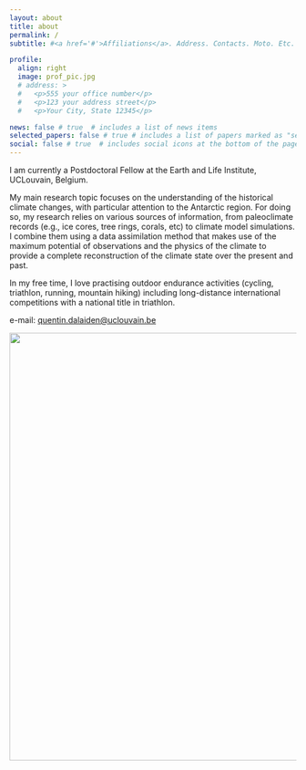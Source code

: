 ```yaml
---
layout: about
title: about
permalink: /
subtitle: #<a href='#'>Affiliations</a>. Address. Contacts. Moto. Etc.

profile:
  align: right
  image: prof_pic.jpg
  # address: >
  #   <p>555 your office number</p>
  #   <p>123 your address street</p>
  #   <p>Your City, State 12345</p>

news: false # true  # includes a list of news items
selected_papers: false # true # includes a list of papers marked as "selected={true}"
social: false # true  # includes social icons at the bottom of the page
---
```


I am currently a Postdoctoral Fellow at the Earth and Life Institute, UCLouvain, Belgium.

My main research topic focuses on the understanding of the historical climate changes, with particular attention to the Antarctic region. For doing so, my research relies on various sources of information, from paleoclimate records (e.g., ice cores, tree rings, corals, etc) to climate model simulations. I combine them using a data assimilation method that makes use of the maximum potential of observations and the physics of the climate to provide a complete reconstruction of the climate state over the present and past.

<!---

Actually, I am particularly interested in understanding the drivers of the past changes in the mass balance of the West Antarctic Ice Sheet, which represents one of the main threats to the future global sea-level rise.

Previously, I worked on Arctic sea-ice changes through driftwood supply records along the Arctic coasts and obtained a PhD in Climatology by working on the Antarctic hydroclimate over the past centuries at UCLouvain.

-->

In my free time, I love practising outdoor endurance activities (cycling, triathlon, running, mountain hiking) including long-distance international competitions with a national title in triathlon.

e-mail: [quentin.dalaiden@uclouvain.be](mailto:quentin.dalaiden@uclouvain.be)

<div>
<img src="assets/img/hiking_portfolio.png" width="750" />
</div>

<!-- Write your biography here... Tell the world about yourself. Link to your favorite [subreddit](http://reddit.com). You can put a picture in, too. The code is already in, just name your picture `prof_pic.jpg` and put it in the `img/` folder.

Put your address / P.O. box / other info right below your picture. You can also disable any these elements by editing `profile` property of the YAML header of your `_pages/about.md`. Edit `_bibliography/papers.bib` and Jekyll will render your [publications page](/al-folio/publications/) automatically.

Link to your social media connections, too. This theme is set up to use [Font Awesome icons](http://fortawesome.github.io/Font-Awesome/) and [Academicons](https://jpswalsh.github.io/academicons/), like the ones below. Add your Facebook, Twitter, LinkedIn, Google Scholar, or just disable all of them.
 -->
